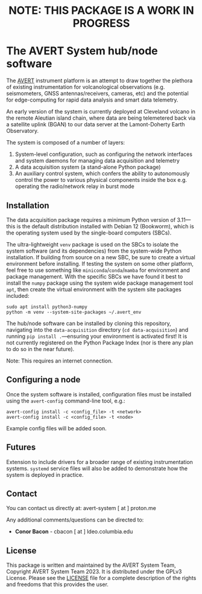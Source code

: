 <h1 align="center">
    <b>NOTE: THIS PACKAGE IS A WORK IN PROGRESS</b>
</h1>

# The AVERT System hub/node software
The [AVERT](https://vulcan1.ldeo.columbia.edu) instrument platform is an attempt to draw together the plethora of existing instrumentation for volcanological observations (e.g. seismometers, GNSS antennas/receivers, cameras, etc) and the potential for edge-computing for rapid data analysis and smart data telemetry.

An early version of the system is currently deployed at Cleveland volcano in the remote Aleutian island chain, where data are being telemetered back via a satellite uplink (BGAN) to our data server at the Lamont-Doherty Earth Observatory.

The system is composed of a number of layers:

1. System-level configuration, such as configuring the network interfaces and system daemons for managing data acquisition and telemetry
2. A data acquisition system (a stand-alone Python package)
3. An auxiliary control system, which confers the ability to autonomously control the power to various physical components inside the box e.g. operating the radio/network relay in burst mode

## Installation
The data acquisition package requires a minimum Python version of 3.11—this is the default distribution installed with Debian 12 (Bookworm), which is the operating system used by the single-board computers (SBCs).

The ultra-lightweight `venv` package is used on the SBCs to isolate the system software (and its dependencies) from the system-wide Python installation. If building from source on a new SBC, be sure to create a virtual environment before installing. If testing the system on some other platform, feel free to use something like `miniconda`/`conda`/`mamba` for environment and package management. With the specific SBCs we have found it best to install the `numpy` package using the system wide package management tool `apt`, then create the virtual environment with the system site packages included:

```
sudo apt install python3-numpy
python -m venv --system-site-packages ~/.avert_env
```

The hub/node software can be installed by cloning this repository, navigating into the `data-acquisition` directory (`cd data-acquisition`) and running `pip install .`—ensuring your environment is activated first! It is not currently registered on the Python Package Index (nor is there any plan to do so in the near future).

Note: This requires an internet connection.

## Configuring a node
Once the system software is installed, configuration files must be installed using the `avert-config` command-line tool, e.g.:

```
avert-config install -c <config_file> -t <network>
avert-config install -c <config_file> -t <node>
```

Example config files will be added soon.

## Futures
Extension to include drivers for a broader range of existing instrumentation systems. `systemd` service files will also be added to demonstrate how the system is deployed in practice.

## Contact
You can contact us directly at: avert-system [ at ] proton.me

Any additional comments/questions can be directed to:
* **Conor Bacon** - cbacon [ at ] ldeo.columbia.edu

## License
This package is written and maintained by the AVERT System Team, Copyright AVERT System Team 2023. It is distributed under the GPLv3 License. Please see the [LICENSE](LICENSE) file for a complete description of the rights and freedoms that this provides the user.
